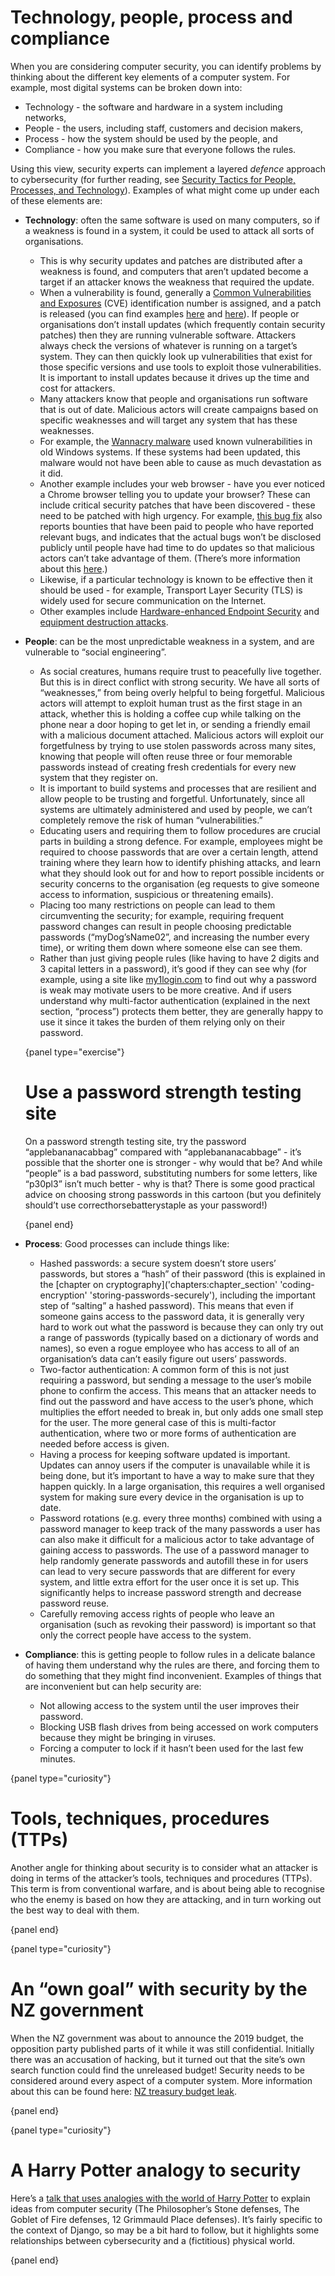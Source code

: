 # Technology, people, process and compliance

When you are considering computer security, you can identify problems by thinking about the different key elements of a computer system.
For example, most digital systems can be broken down into:

- Technology - the software and hardware in a system including networks,
- People - the users, including staff, customers and decision makers,
- Process - how the system should be used by the people, and
- Compliance - how you make sure that everyone follows the rules.

Using this view, security experts can implement a layered *defence* approach to cybersecurity (for further reading, see [Security Tactics for People, Processes, and Technology](https://www.csoonline.com/article/3326301/a-layered-approach-to-cybersecurity-people-processes-and-technology.html)).
Examples of what might come up under each of these elements are:

- **Technology**: often the same software is used on many computers, so if a weakness is found in a system, it could be used to attack all sorts of organisations.

    - This is why security updates and patches are distributed after a weakness is found, and computers that aren’t updated become a target if an attacker knows the weakness that required the update.
    - When a vulnerability is found, generally a [Common Vulnerabilities and Exposures](https://en.wikipedia.org/wiki/Common_Vulnerabilities_and_Exposures) (CVE) identification number is assigned, and a patch is released (you can find examples [here](https://msrc.microsoft.com/update-guide/vulnerability) and [here](https://www.cve.org/)).
    If people or organisations don’t install updates (which frequently contain security patches) then they are running vulnerable software.
    Attackers always check the versions of whatever is running on a target’s system.
    They can then quickly look up vulnerabilities that exist for those specific versions and use tools to exploit those vulnerabilities.
    It is important to install updates because it drives up the time and cost for attackers.
    - Many attackers know that people and organisations run software that is out of date.
    Malicious actors will create campaigns based on specific weaknesses and will target any system that has these weaknesses.
    - For example, the [Wannacry malware](https://en.wikipedia.org/wiki/WannaCry_ransomware_attack) used known vulnerabilities in old Windows systems.
    If these systems had been updated, this malware would not have been able to cause as much devastation as it did.
    - Another example includes your web browser - have you ever noticed a Chrome browser telling you to update your browser?
    These can include critical security patches that have been discovered - these need to be patched with high urgency.
    For example, [this bug fix](https://chromereleases.googleblog.com/2020/10/stable-channel-update-for-desktop_20.html) also reports bounties that have been paid to people who have reported relevant bugs, and indicates that the actual bugs won’t be disclosed publicly until people have had time to do updates so that malicious actors can’t take advantage of them.
    (There’s more information about this [here](https://sites.google.com/a/chromium.org/dev/Home/chromium-security).)
    - Likewise, if a particular technology is known to be effective then it should be used - for example, Transport Layer Security (TLS) is widely used for secure communication on the Internet.
    - Other examples include [Hardware-enhanced Endpoint Security](https://www.intel.com/content/www/us/en/business/enterprise-computers/hardware-security.html) and [equipment destruction attacks](https://searchitoperations.techtarget.com/definition/hardware-security).

- **People**: can be the most unpredictable weakness in a system, and are vulnerable to “social engineering”.

    - As social creatures, humans require trust to peacefully live together.
    But this is in direct conflict with strong security.
    We have all sorts of “weaknesses,” from being overly helpful to being forgetful.
    Malicious actors will attempt to exploit human trust as the first stage in an attack, whether this is holding a coffee cup while talking on the phone near a door hoping to get let in, or sending a friendly email with a malicious document attached.
    Malicious actors will exploit our forgetfulness by trying to use stolen passwords across many sites, knowing that people will often reuse three or four memorable passwords instead of creating fresh credentials for every new system that they register on.
    - It is important to build systems and processes that are resilient and allow people to be trusting and forgetful.
    Unfortunately, since all systems are ultimately administered and used by people, we can’t completely remove the risk of human “vulnerabilities.”
    - Educating users and requiring them to follow procedures  are crucial parts in building a strong defence.
    For example, employees might be required to choose passwords that are over a certain length, attend training where they learn how to identify phishing attacks, and learn what they should look out for and how to report possible incidents or security concerns to the organisation (eg requests to give someone access to information, suspicious or threatening emails).
    - Placing too many restrictions on people can lead to them circumventing the security; for example, requiring frequent password changes can result in people choosing predictable passwords (“myDog’sName02”, and increasing the number every time), or writing them down where someone else can see them.
    - Rather than just giving people rules (like having to have 2 digits and 3 capital letters in a password), it’s good if they can see why (for example, using a site like [my1login.com](https://www.my1login.com/resources/password-strength-test/) to find out why a password is weak may motivate users to be more creative.
    And if users understand why multi-factor authentication (explained in the next section, “process”) protects them better, they are generally happy to use it since it takes the burden of them relying only on their password.

    {panel type="exercise"}

    # Use a password strength testing site

    On a password strength testing site, try the password “applebananacabbag” compared with “applebananacabbage” - it’s possible that the shorter one is stronger - why would that be? And while “people” is a bad password, substituting numbers for some letters, like “p30pl3” isn’t much better - why is that? There is some good practical advice on choosing strong passwords in this cartoon (but you definitely should’t use correcthorsebatterystaple as your password!)

    {panel end}

- **Process**: Good processes can include things like:

    - Hashed passwords: a secure system doesn’t store users’ passwords, but stores a “hash” of their password (this is explained in the [chapter on cryptography]('chapters:chapter_section' 'coding-encryption' 'storing-passwords-securely'), including the important step of “salting” a hashed password).
    This means that even if someone gains access to the password data, it is generally very hard to work out what the password is because they can only try out a range of passwords (typically based on a dictionary of words and names), so even a rogue employee who has access to all of an organisation’s data can’t easily figure out users’ passwords.
    - Two-factor authentication: A common form of this is not just requiring a password, but sending a message to the user’s mobile phone to confirm the access.
    This means that an attacker needs to find out the password and have access to the user’s phone, which multiplies the effort needed to break in, but only adds one small step for the user.
    The more general case of this is multi-factor authentication, where two or more forms of authentication are needed before access is given.
    - Having a process for keeping software updated is important.
    Updates can annoy users if the computer is unavailable while it is being done, but it’s important to have a way to make sure that they happen quickly.
    In a large organisation, this requires a well organised system for making sure every device in the organisation is up to date.
    - Password rotations (e.g. every three months) combined with using a password manager to keep track of the many passwords a user has can also make it difficult for a malicious actor to take advantage of gaining access to passwords.
    The use of a password manager to help randomly generate passwords and autofill these in for users can lead to very secure passwords that are different for every system, and little extra effort for the user once it is set up.
    This significantly helps to increase password strength and decrease password reuse.
    - Carefully removing access rights of people who leave an organisation (such as revoking their password) is important so that only the correct people have access to the system.

- **Compliance**: this is getting people to follow rules in a delicate balance of having them understand why the rules are there, and forcing them to do something that they might find inconvenient.
Examples of things that are inconvenient but can help security are:

    - Not allowing access to the system until the user improves their password.
    - Blocking USB flash drives from being accessed on work computers because they might be bringing in viruses.
    - Forcing a computer to lock if it hasn’t been used for the last few minutes.

{panel type="curiosity"}

# Tools, techniques, procedures (TTPs)

Another angle for thinking about security is to consider what an attacker is doing in terms of the attacker’s tools, techniques and procedures (TTPs).
This term is from conventional warfare, and is about being able to recognise who the enemy is based on how they are attacking, and in turn working out the best way to deal with them.

{panel end}

{panel type="curiosity"}

# An “own goal” with security by the NZ government

When the NZ government was about to announce the 2019 budget, the opposition party published parts of it while it was still confidential.
Initially there was an accusation of hacking, but it turned out that the site’s own search function could find the unreleased budget!
Security needs to be considered around every aspect of a computer system.
More information about this can be found here: [NZ treasury budget leak](https://www.globalgovernmentforum.com/nz-treasury-errors-led-to-budget-leak-inquiry-finds/).

{panel end}

{panel type="curiosity"}

# A Harry Potter analogy to security

Here’s a [talk that uses analogies with the world of Harry Potter](https://2018.pycon-au.org/talks/45196-django-against-the-dark-arts/) to explain ideas from computer security (The Philosopher’s Stone defenses, The Goblet of Fire defenses, 12 Grimmauld Place defenses).
It’s fairly specific to the context of Django, so may be a bit hard to follow, but it highlights some relationships between cybersecurity and a (fictitious) physical world.

{panel end}
